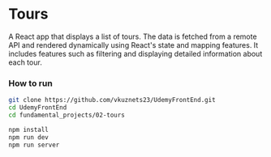 # Tours

A React app that displays a list of tours. The data is fetched from a remote API and rendered dynamically using React's state and mapping features. It includes features such as filtering and displaying detailed information about each tour.

### How to run

```bash
git clone https://github.com/vkuznets23/UdemyFrontEnd.git
cd UdemyFrontEnd
cd fundamental_projects/02-tours
```

```bash
npm install
npm run dev
npm run server
```
